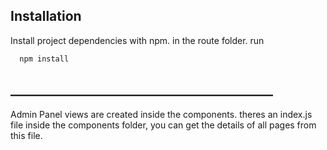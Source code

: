 
## Installation

Install project dependencies with npm. in the route folder. run

```bash
  npm install
```
    
## __________________________________________

Admin Panel views are created inside the components. theres an index.js file inside the components folder, you can get the details of all pages from this file. 
